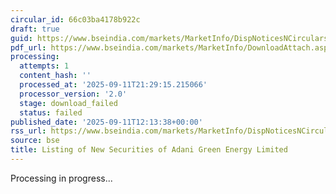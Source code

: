 ```yaml
---
circular_id: 66c03ba4178b922c
draft: true
guid: https://www.bseindia.com/markets/MarketInfo/DispNoticesNCirculars.aspx?Noticeid={645A4229-C52D-4EC2-B61F-E982C959B60A}&noticeno=20250911-47&dt=09/11/2025&icount=47&totcount=91&flag=0
pdf_url: https://www.bseindia.com/markets/MarketInfo/DownloadAttach.aspx?id=20250911-47&attachedId=
processing:
  attempts: 1
  content_hash: ''
  processed_at: '2025-09-11T21:29:15.215066'
  processor_version: '2.0'
  stage: download_failed
  status: failed
published_date: '2025-09-11T12:13:38+00:00'
rss_url: https://www.bseindia.com/markets/MarketInfo/DispNoticesNCirculars.aspx?Noticeid={645A4229-C52D-4EC2-B61F-E982C959B60A}&noticeno=20250911-47&dt=09/11/2025&icount=47&totcount=91&flag=0
source: bse
title: Listing of New Securities of Adani Green Energy Limited
---
```


Processing in progress...